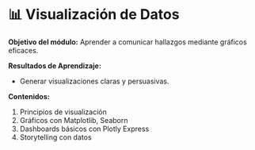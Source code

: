 # 📊 Visualización de Datos
**Objetivo del módulo:** Aprender a comunicar hallazgos mediante gráficos eficaces.

**Resultados de Aprendizaje:**
- Generar visualizaciones claras y persuasivas.

**Contenidos:**
1. Principios de visualización
2. Gráficos con Matplotlib, Seaborn
3. Dashboards básicos con Plotly Express
4. Storytelling con datos